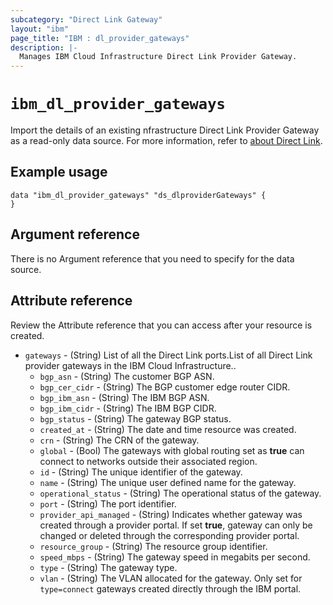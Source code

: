 ```yaml
---
subcategory: "Direct Link Gateway"
layout: "ibm"
page_title: "IBM : dl_provider_gateways"
description: |-
  Manages IBM Cloud Infrastructure Direct Link Provider Gateway.
---
```


# `ibm_dl_provider_gateways`

Import the details of an existing nfrastructure Direct Link Provider Gateway as a read-only data source.  For more information, refer to [about Direct Link](https://cloud.ibm.com/docs/dl?topic=dl-dl-about#use-case-connect).


## Example usage

```
data "ibm_dl_provider_gateways" "ds_dlproviderGateways" {
}
```


## Argument reference
There is no Argument reference that you need to specify for the data source. 


## Attribute reference
Review the Attribute reference that you can access after your resource is created. 

- `gateways` - (String) List of all the Direct Link ports.List of all Direct Link provider gateways in the IBM Cloud Infrastructure..
    - `bgp_asn` - (String) The customer BGP ASN.
    - `bgp_cer_cidr` - (String) The BGP customer edge router CIDR.
    - `bgp_ibm_asn` - (String) The IBM BGP ASN.
    - `bgp_ibm_cidr` - (String) The IBM BGP CIDR.
    - `bgp_status` - (String) The gateway BGP status.
    - `created_at` - (String) The date and time resource was created.
    - `crn` - (String) The CRN of the gateway.
    - `global` - (Bool) The gateways with global routing set as **true** can connect to networks outside their associated region.
    - `id` - (String) The unique identifier of the gateway.
    - `name` - (String) The unique user defined name for the gateway.
    - `operational_status` - (String) The operational status of the gateway.
    - `port` - (String) The port identifier.
    - `provider_api_managed` - (String)  Indicates whether gateway was created through a provider portal. If set **true**, gateway can only be changed or deleted through the corresponding provider portal.
    - `resource_group` - (String) The resource group identifier.
    - `speed_mbps` - (String) The gateway speed in megabits per second.
    - `type` - (String) The gateway type.
    - `vlan` - (String) The VLAN allocated for the gateway. Only set for `type=connect` gateways created directly through the IBM portal.
